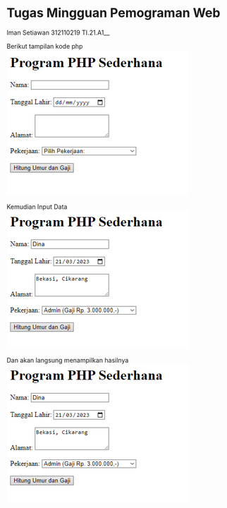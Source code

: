 # Tugas Mingguan Pemograman Web
Iman Setiawan
312110219
TI.21.A1__

Berikut tampilan kode php<br/>
![alt text](img/ss1.png)<br/>

Kemudian Input Data<br/>
![alt text](img/ss2.png)<br/>

Dan akan langsung menampilkan hasilnya<br/>
![alt text](img/ss2.png)


